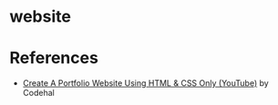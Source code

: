 # website

# References
- [Create A Portfolio Website Using HTML & CSS Only (YouTube)](https://www.youtube.com/watch?v=6egO0WgqYaU) by Codehal